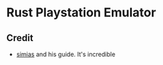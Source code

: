 # Rust Playstation Emulator


## Credit
* [simias](https://github.com/simias/psx-guide) and his guide. It's incredible